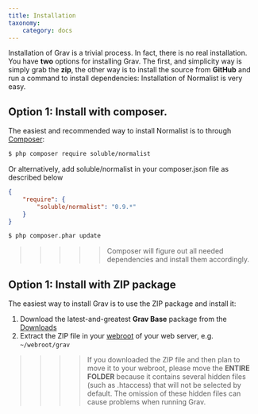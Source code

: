 ```yaml
---
title: Installation
taxonomy:
    category: docs
---
```


Installation of Grav is a trivial process. In fact, there is no real installation.  You have **two** options for installing Grav.  The first, and simplicity way is simply grab the **zip**, the other way is to install the source from **GitHub** and run a command to install dependencies:
Installation of Normalist is very easy. 

## Option 1: Install with composer.

The easiest and recommended way to install Normalist is to through [Composer](https://getcomposer.org/):

```bash
$ php composer require soluble/normalist
```

Or alternatively, add soluble/normalist in your composer.json file as described below

```json
{
    "require": {
        "soluble/normalist": "0.9.*"
    }
}
```

```bash
$ php composer.phar update
```

>>>>> Composer will figure out all needed dependencies and install them accordingly.


## Option 1: Install with ZIP package

The easiest way to install Grav is to use the ZIP package and install it:

1. Download the latest-and-greatest **Grav Base** package from the [Downloads](http://getgrav.org/downloads)
2. Extract the ZIP file in your [webroot](https://www.wordnik.com/words/webroot) of your web server, e.g. `~/webroot/grav`

>>>> If you downloaded the ZIP file and then plan to move it to your webroot, please move the **ENTIRE FOLDER** because it contains several hidden files (such as .htaccess) that will not be selected by default. The omission of these hidden files can cause problems when running Grav.

